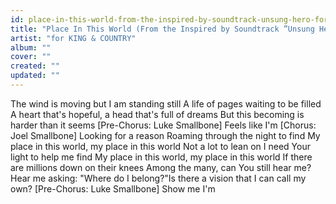 ```yaml
---
id: place-in-this-world-from-the-inspired-by-soundtrack-unsung-hero-for-king-country
title: "Place In This World (From the Inspired by Soundtrack ”Unsung Hero”)"
artist: "​for KING & COUNTRY"
album: ""
cover: ""
created: ""
updated: ""
---
```


The wind is moving but I am standing still
A life of pages waiting to be filled
A heart that's hopeful, a head that's full of dreams
But this becoming is harder than it seems
[Pre-Chorus: Luke Smallbone]
Feels like
I'm
[Chorus: Joel Smallbone]
Looking for a reason
Roaming through the night to find
My place in this world, my place in this world
Not a lot to lean on
I need Your light to help me find
My place in this world, my place in this world
If there are millions down on their knees
Among the many, 
can You still hear me?
Hear me asking: 
"Where do I belong?"Is there a vision 
that I can call my own?
[Pre-Chorus: Luke Smallbone]
Show me
I'm